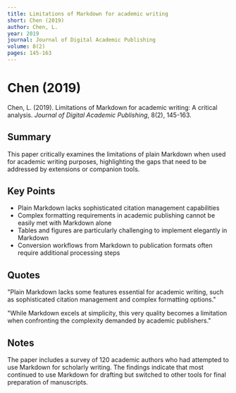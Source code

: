 ```yaml
---
title: Limitations of Markdown for academic writing
short: Chen (2019)
author: Chen, L.
year: 2019
journal: Journal of Digital Academic Publishing
volume: 8(2)
pages: 145-163
---
```


# Chen (2019)

Chen, L. (2019). Limitations of Markdown for academic writing: A critical analysis. *Journal of Digital Academic Publishing*, 8(2), 145-163.

## Summary
This paper critically examines the limitations of plain Markdown when used for academic writing purposes, highlighting the gaps that need to be addressed by extensions or companion tools.

## Key Points
- Plain Markdown lacks sophisticated citation management capabilities
- Complex formatting requirements in academic publishing cannot be easily met with Markdown alone
- Tables and figures are particularly challenging to implement elegantly in Markdown
- Conversion workflows from Markdown to publication formats often require additional processing steps

## Quotes
"Plain Markdown lacks some features essential for academic writing, such as sophisticated citation management and complex formatting options."

"While Markdown excels at simplicity, this very quality becomes a limitation when confronting the complexity demanded by academic publishers."

## Notes
The paper includes a survey of 120 academic authors who had attempted to use Markdown for scholarly writing. The findings indicate that most continued to use Markdown for drafting but switched to other tools for final preparation of manuscripts.
